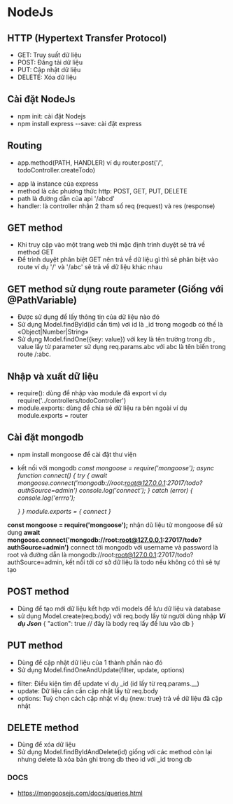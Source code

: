 # NodeJs
## HTTP (Hypertext Transfer Protocol)
- GET: Truy suất dữ liệu
- POST: Đăng tải dữ liệu
- PUT: Cập nhật dữ liệu
- DELETE: Xóa dữ liệu
## Cài đặt NodeJs
- npm init: cài đặt Nodejs
- npm install express --save: cài đặt express
## Routing
- app.method(PATH, HANDLER) ví dụ router.post('/', todoController.createTodo)
+ app là instance của express
+ method là các phương thức http: POST, GET, PUT, DELETE
+ path là đường dẫn của api '/abcd'
+ handler: là controller nhận 2 tham số req (request) và res (response)
## GET method
- Khi truy cập vào một trang web thì mặc định trình duyệt sẽ trả về method GET
- Để trình duyệt phân biệt GET nên trả về dữ liệu gì thì sẽ phân biệt vào route ví dụ '/' và '/abc' sẽ trả về dữ liệu 
khác nhau
## GET method sử dụng route parameter (Giống với @PathVariable)
- Được sử dụng để lấy thông tin của dữ liệu nào đó
- Sử dụng Model.findById(id cần tìm) vơi id là _id trong mogodb có thế là «Object|Number|String»
- Sử dụng Model.findOne({key: value}) với key là tên trường trong db , value lấy từ parameter sử dụng req.params.abc với abc là tên biến trong route /:abc.
## Nhập và xuất dữ liệu
- require(): dùng để nhập vào module đã export ví dụ require('../controllers/todoController')
- module.exports: dùng để chia sẻ dữ liệu ra bên ngoài ví dụ module.exports = router
## Cài đặt mongodb
- npm install mongoose để cài đặt thư viện
- kết nối với mongodb
*const mongoose = require('mongoose');*
*async function connect() {*
    *try {*
        *await mongoose.connect('mongodb://root:root@127.0.0.1:27017/todo?authSource=admin')*
        *console.log('connect');*
    *} catch (error) {*
        *console.log('errro');*
        
    *}*
*}*
*module.exports = { connect }*

**const mongoose = require('mongoose');** nhận dũ liệu từ mongoose để sử dụng
**await mongoose.connect('mongodb://root:root@127.0.0.1:27017/todo?authSource=admin')** connect tới mongodb với username và password là root và đường dẫn là mongodb://root:root@127.0.0.1:27017/todo?authSource=admin, kết nối tới cơ sở dữ liệu là todo nếu không có thì sẽ tự tạo
## POST method
- Dùng để tạo mới dữ liệu kết hợp với models để lưu dữ liệu và database
- sử dụng Model.create(req.body) với req.body lấy từ người dùng nhập
***Ví dụ Json***
{
    "action": true // đây là body req lấy để lưu vào db
}
## PUT method
- Dùng để cập nhật dữ liệu của 1 thành phần nào đó
- Sử dụng Model.findOneAndUpdate(filter, update, options)
+ filter: Điều kiện tìm để update ví dụ _id (id lấy từ req.params.__)
+ update: Dữ liệu cần cần cập nhật lấy từ req.body
+ options: Tuỳ chọn cách cập nhật ví dụ {new: true} trả về dữ liệu đã cập nhật
## DELETE method
- Dùng để xóa dữ liệu
- Sử dụng Model.findByIdAndDelete(id) giống với các method còn lại nhưng delete là xóa bản ghi trong db theo id với _id trong db
 ### DOCS
 - https://mongoosejs.com/docs/queries.html
 



